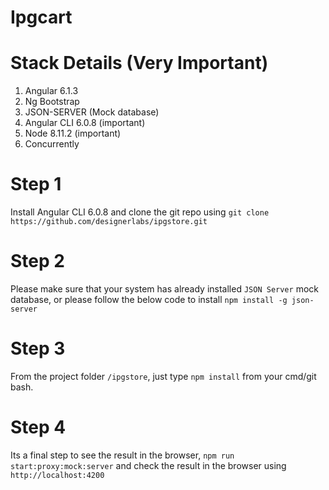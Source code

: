 # Ipgcart

# Stack Details (Very Important)
1) Angular 6.1.3
2) Ng Bootstrap
3) JSON-SERVER (Mock database)
4) Angular CLI 6.0.8 (important)
5) Node 8.11.2 (important)
6) Concurrently

# Step 1
Install Angular CLI 6.0.8 and
clone the git repo using `git clone https://github.com/designerlabs/ipgstore.git`

# Step 2

Please make sure that your system has already installed `JSON Server` mock database, or please follow the below code to install
`npm install -g json-server`

# Step 3 
From the project folder `/ipgstore`, just type `npm install` from your cmd/git bash.

# Step 4
Its a final step to see the result in the browser, `npm run start:proxy:mock:server` and check the result in the browser using `http://localhost:4200`
